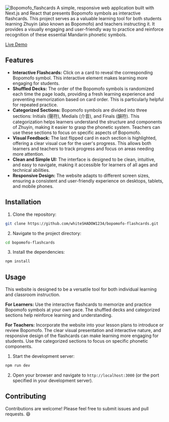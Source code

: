 ![Bopomofo_flashcards](https://github.com/user-attachments/assets/cd68e2e8-9ba4-470f-b1fd-2e9b6fde82f7)
A simple, responsive web application built with Next.js and React that presents Bopomofo symbols as interactive flashcards. This project serves as a valuable learning tool for both students learning Zhuyin (also known as Bopomofo) and teachers instructing it. It provides a visually engaging and user-friendly way to practice and reinforce recognition of these essential Mandarin phonetic symbols.

[Live Demo](https://bopomofo-flashcards.vercel.app/)


## Features

* **Interactive Flashcards:** Click on a card to reveal the corresponding Bopomofo symbol.  This interactive element makes learning more engaging for students.
* **Shuffled Decks:** The order of the Bopomofo symbols is randomized each time the page loads, providing a fresh learning experience and preventing memorization based on card order. This is particularly helpful for repeated practice.
* **Categorized Sections:** Bopomofo symbols are divided into three sections: Initials (聲符), Medials (介音), and Finals (韻符).  This categorization helps learners understand the structure and components of Zhuyin, making it easier to grasp the phonetic system.  Teachers can use these sections to focus on specific aspects of Bopomofo.
* **Visual Feedback:** The last flipped card in each section is highlighted, offering a clear visual cue for the user's progress. This allows both learners and teachers to track progress and focus on areas needing more attention.
* **Clean and Simple UI:**  The interface is designed to be clean, intuitive, and easy to navigate, making it accessible for learners of all ages and technical abilities.
* **Responsive Design:** The website adapts to different screen sizes, ensuring a consistent and user-friendly experience on desktops, tablets, and mobile phones.

## Installation

1. Clone the repository:

```bash
git clone https://github.com/whiteSHADOW1234/bopomofo-flashcards.git
```

2. Navigate to the project directory:

```bash
cd bopomofo-flashcards
```

3. Install the dependencies:

```bash
npm install
```


## Usage

This website is designed to be a versatile tool for both individual learning and classroom instruction.

**For Learners:**  Use the interactive flashcards to memorize and practice Bopomofo symbols at your own pace. The shuffled decks and categorized sections help reinforce learning and understanding.

**For Teachers:** Incorporate the website into your lesson plans to introduce or review Bopomofo. The clear visual presentation and interactive nature, and responsive design of the flashcards can make learning more engaging for students. Use the categorized sections to focus on specific phonetic components.


1. Start the development server:

```bash
npm run dev
```

2. Open your browser and navigate to `http://localhost:3000` (or the port specified in your development server).


## Contributing

Contributions are welcome! Please feel free to submit issues and pull requests. :smile:

